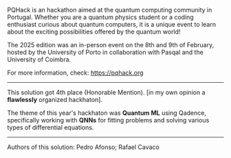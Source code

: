 PQHack is an hackathon aimed at the quantum computing community in Portugal. Whether you are a quantum physics student or a coding enthusiast curious about quantum computers, it is a unique event to learn about the exciting possibilities offered by the quantum world!

The 2025 edition was an in-person event on the 8th and 9th of February, hosted by the University of Porto in collaboration with Pasqal and the University of Coimbra.

For more information, check: https://pqhack.org

___

This solution got 4th place (Honorable Mention). [in my own opinion a **flawlessly** organized hackhaton].

The theme of this year's hackhaton was **Quantum ML** using Qadence, specifically working with **QNNs** for fitting problems and solving various types of differential equations.

___

Authors of this solution: Pedro Afonso; Rafael Cavaco
